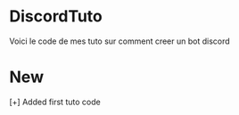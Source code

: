 # DiscordTuto


Voici le code de mes tuto sur comment creer un bot discord

# New

[+] Added first tuto code
